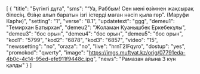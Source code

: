 [
  {
    "title": "Бүгінгі дұға",
    "sms": "“Уа, Раббым! Сен мені өзімнен жақсырақ білесің. Өзіңе алып баратын ізгі істерді маған нәсіп қыла гөр”. (Маруфи Кәрһи)",
    "setting": "1",
    "verse": "8.1",
    "updatetext": "ggg",
    "demeu1": "Темирхан Батырхан",
    "demeu2": "Жоламан Қуанышбек Еркебекұлы",
    "demeu3": "бос орын",
    "demeu4": "бос орын",
    "demeu5": "бос орын",
    "kod1": "5799",
    "kod2": "6878",
    "kod3": "6857",
    "video": "15",
    "newssetting": "no",
    "oraza": "no",
    "live": "hrnT2IFqyro",
    "dostup": "yes",
    "promokod": "qwerty",
    "image": "https://imgs.muftyat.kz/orig/07791eda-4b0c-4c14-95ed-efe911f9448c.jpg",
    "news": "Рамазан айына 3 күн қалды"
  }
]
